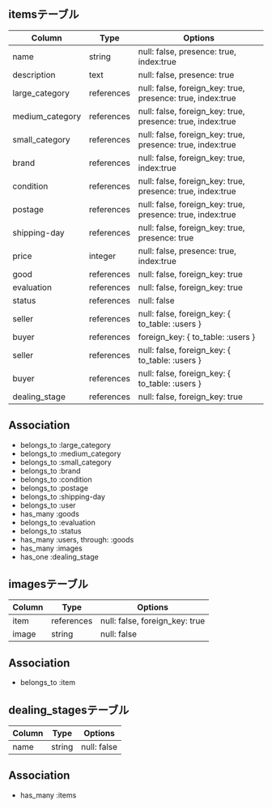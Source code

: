## itemsテーブル
|Column|Type|Options|
|------|----|-------|
|name|string|null: false, presence: true, index:true|
|description|text|null: false, presence: true|
|large_category|references|null: false, foreign_key: true, presence: true, index:true|
|medium_category|references|null: false, foreign_key: true, presence: true, index:true|
|small_category|references|null: false, foreign_key: true, presence: true, index:true|
|brand|references|null: false, foreign_key: true, index:true|
|condition|references|null: false, foreign_key: true, presence: true, index:true|
|postage|references|null: false, foreign_key: true, presence: true, index:true|
|shipping-day|references|null: false, foreign_key: true, presence: true|
|price|integer|null: false, presence: true, index:true|
|good|references|null: false, foreign_key: true|
|evaluation|references|null: false, foreign_key: true|
|status|references|null: false|
|seller|references|null: false, foreign_key: { to_table: :users }|
|buyer|references|foreign_key: { to_table: :users }|
|seller|references|null: false, foreign_key: { to_table: :users }|
|buyer|references|null: false, foreign_key: { to_table: :users }|
|dealing_stage|references|null: false, foreign_key: true|


## Association
- belongs_to :large_category
- belongs_to :medium_category
- belongs_to :small_category
- belongs_to :brand
- belongs_to :condition
- belongs_to :postage
- belongs_to :shipping-day
- belongs_to :user
- has_many :goods
- belongs_to :evaluation
- belongs_to :status
- has_many :users, through: :goods
- has_many :images
- has_one :dealing_stage


## imagesテーブル
|Column|Type|Options|
|------|----|-------|
|item|references|null: false, foreign_key: true|
|image|string|null: false|

## Association
- belongs_to :item


## dealing_stagesテーブル
|Column|Type|Options|
|------|----|-------|
|name|string|null: false|

## Association
- has_many :items







